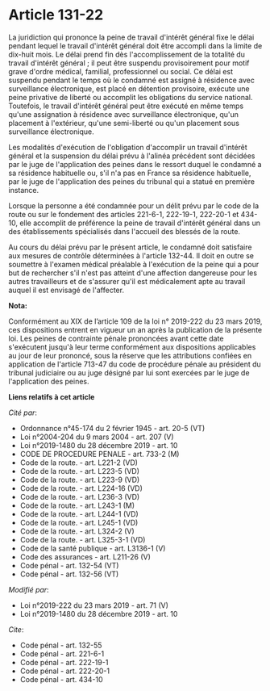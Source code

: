 # Article 131-22

La juridiction qui prononce la peine de travail d'intérêt général fixe le délai pendant lequel le travail d'intérêt général
doit être accompli dans la limite de dix-huit mois. Le délai prend fin dès l'accomplissement de la totalité du travail
d'intérêt général ; il peut être suspendu provisoirement pour motif grave d'ordre médical, familial, professionnel ou social.
Ce délai est suspendu pendant le temps où le condamné est assigné à résidence avec surveillance électronique, est placé en
détention provisoire, exécute une peine privative de liberté ou accomplit les obligations du service national. Toutefois, le
travail d'intérêt général peut être exécuté en même temps qu'une assignation à résidence avec surveillance électronique,
qu'un placement à l'extérieur, qu'une semi-liberté ou qu'un placement sous surveillance électronique.

Les modalités d'exécution de l'obligation d'accomplir un travail d'intérêt général et la suspension du délai prévu à l'alinéa
précédent sont décidées par le juge de l'application des peines dans le ressort duquel le condamné a sa résidence habituelle
ou, s'il n'a pas en France sa résidence habituelle, par le juge de l'application des peines du tribunal qui a statué en
première instance.

Lorsque la personne a été condamnée pour un délit prévu par le code de la route ou sur le fondement des articles 221-6-1,
222-19-1, 222-20-1 et 434-10, elle accomplit de préférence la peine de travail d'intérêt général dans un des établissements
spécialisés dans l'accueil des blessés de la route.

Au cours du délai prévu par le présent article, le condamné doit satisfaire aux mesures de contrôle déterminées à l'article
132-44. Il doit en outre se soumettre à l'examen médical préalable à l'exécution de la peine qui a pour but de rechercher
s'il n'est pas atteint d'une affection dangereuse pour les autres travailleurs et de s'assurer qu'il est médicalement apte au
travail auquel il est envisagé de l'affecter.

**Nota:**

Conformément au XIX de l’article 109 de la loi n° 2019-222 du 23 mars 2019, ces dispositions entrent en vigueur un an après
la publication de la présente loi. Les peines de contrainte pénale prononcées avant cette date s'exécutent jusqu'à leur terme
conformément aux dispositions applicables au jour de leur prononcé, sous la réserve que les attributions confiées en
application de l'article 713-47 du code de procédure pénale au président du tribunal judiciaire ou au juge désigné par lui
sont exercées par le juge de l'application des peines.

**Liens relatifs à cet article**

_Cité par_:

  - Ordonnance n°45-174 du 2 février 1945 - art. 20-5 (VT)
  - Loi n°2004-204 du 9 mars 2004 - art. 207 (V)
  - Loi n°2019-1480 du 28 décembre 2019 - art. 10
  - CODE DE PROCEDURE PENALE - art. 733-2 (M)
  - Code de la route. - art. L221-2 (VD)
  - Code de la route. - art. L223-5 (VD)
  - Code de la route. - art. L223-9 (VD)
  - Code de la route. - art. L224-16 (VD)
  - Code de la route. - art. L236-3 (VD)
  - Code de la route. - art. L243-1 (M)
  - Code de la route. - art. L244-1 (VD)
  - Code de la route. - art. L245-1 (VD)
  - Code de la route. - art. L324-2 (V)
  - Code de la route. - art. L325-3-1 (VD)
  - Code de la santé publique - art. L3136-1 (V)
  - Code des assurances - art. L211-26 (V)
  - Code pénal - art. 132-54 (VT)
  - Code pénal - art. 132-56 (VT)

_Modifié par_:

  - Loi n°2019-222 du 23 mars 2019 - art. 71 (V)
  - Loi n°2019-1480 du 28 décembre 2019 - art. 10

_Cite_:

  - Code pénal - art. 132-55
  - Code pénal - art. 221-6-1
  - Code pénal - art. 222-19-1
  - Code pénal - art. 222-20-1
  - Code pénal - art. 434-10
